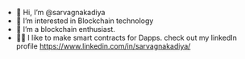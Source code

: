 - 👋 Hi, I’m @sarvagnakadiya
- 👀 I’m interested in Blockchain technology
- 🌱 I’m a blockchain enthusiast.
- 👨‍💻 I like to make smart contracts for Dapps.
check out my linkedIn profile https://www.linkedin.com/in/sarvagnakadiya/

<!---
sarvagnakadiya/sarvagnakadiya is a ✨ special ✨ repository because its `README.md` (this file) appears on your GitHub profile.
You can click the Preview link to take a look at your changes.
--->
